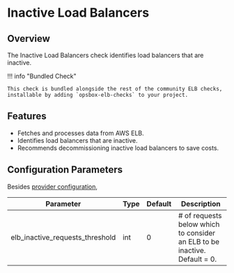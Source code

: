 
# Inactive Load Balancers

## Overview

The Inactive Load Balancers check identifies load balancers that are inactive.

!!! info "Bundled Check"

    This check is bundled alongside the rest of the community ELB checks, installable by adding `opsbox-elb-checks` to your project.

## Features

- Fetches and processes data from AWS ELB.
- Identifies load balancers that are inactive.
- Recommends decommissioning inactive load balancers to save costs.

## Configuration Parameters
Besides [provider configuration](./elb_provider/elb_provider.md#fields),

| Parameter                        | Type | Default | Description                                                                 |
|----------------------------------|------|---------|-----------------------------------------------------------------------------|
| elb_inactive_requests_threshold  | int  | 0       | # of requests below which to consider an ELB to be inactive. Default = 0.   |

